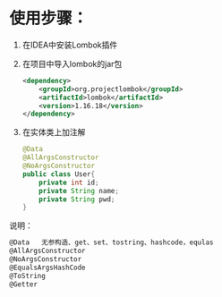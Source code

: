 # 使用步骤：

1. 在IDEA中安装Lombok插件

2. 在项目中导入lombok的jar包

   ```xml
   <dependency>
       <groupId>org.projectlombok</groupId>
       <artifactId>lombok</artifactId>
       <version>1.16.18</version>
   </dependency>
   ```

3. 在实体类上加注解

   ```java
   @Data
   @AllArgsConstructor
   @NoArgsConstructor
   public class User{
       private int id;
       private String name;
       private String pwd;
   }
   ```

说明：

```xml
@Data	无参构造、get、set、tostring、hashcode，equlas
@AllArgsConstructor
@NoArgsConstructor
@EqualsArgsHashCode
@ToString
@Getter
```

